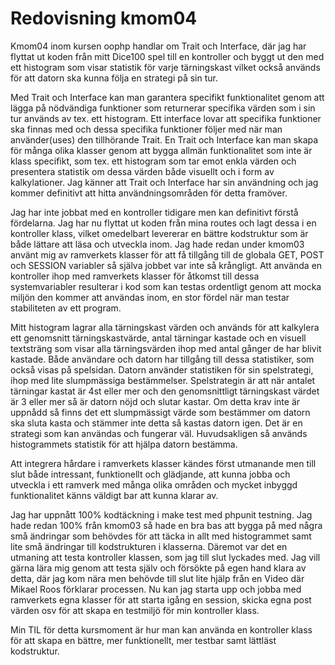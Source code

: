 ---
---
Redovisning kmom04
=========================

Kmom04 inom kursen oophp handlar om Trait och Interface, där jag har flyttat ut koden från mitt Dice100 spel till en kontroller och byggt ut den med ett histogram som visar statistik för varje tärningskast vilket också används för att datorn ska kunna följa en strategi på sin tur.

Med Trait och Interface kan man garantera specifikt funktionalitet genom att lägga på nödvändiga funktioner som returnerar specifika värden som i sin tur används av tex. ett histogram.  Ett interface lovar att specifika funktioner ska finnas med och dessa specifika funktioner följer med när man använder(uses) den tillhörande Trait.  En Trait och Interface kan man skapa för många olika klasser genom att bygga allmän funktionalitet som inte är klass specifikt, som tex. ett histogram som tar emot enkla värden och presentera statistik om dessa värden både visuellt och i form av kalkylationer.  Jag känner att Trait och Interface har sin användning och jag kommer definitivt att hitta användningsområden för detta framöver.

Jag har inte jobbat med en kontroller tidigare men kan definitivt förstå fördelarna.  Jag har nu flyttat ut koden från mina routes och lagt dessa i en kontroller klass, vilket omedelbart levererar en bättre kodstruktur som är både lättare att läsa och utveckla inom.  Jag hade redan under kmom03 använt mig av ramverkets klasser för att få tillgång till de globala GET, POST och SESSION variabler så själva jobbet var inte så krångligt.  Att använda en kontroller ihop med ramverkets klasser för åtkomst till dessa systemvariabler resulterar i kod som kan testas ordentligt genom att mocka miljön den kommer att användas inom, en stor fördel när man testar stabiliteten av ett program.

Mitt histogram lagrar alla tärningskast värden och används för att kalkylera ett genomsnitt tärningskastvärde, antal tärningar kastade och en visuell textsträng som visar alla tärningsvärden ihop med antal gånger de har blivit kastade.  Både användare och datorn har tillgång till dessa statistiker, som också visas på spelsidan.  Datorn använder statistiken för sin spelstrategi, ihop med lite slumpmässiga bestämmelser.  Spelstrategin är att när antalet tärningar kastat är 4st eller mer och den genomsnittligt tärningskast värdet är 3 eller mer så är datorn nöjd och slutar kastar.  Om detta krav inte är uppnådd så finns det ett slumpmässigt värde som bestämmer om datorn ska sluta kasta och stämmer inte detta så kastas datorn igen.  Det är en strategi som kan användas och fungerar väl.  Huvudsakligen så används histogrammets statistik för att hjälpa datorn bestämma.

Att integrera hårdare i ramverkets klasser kändes först utmanande men till slut både intressant, funktionellt och glädjande, att kunna jobba och utveckla i ett ramverk med många olika områden och mycket inbyggd funktionalitet känns väldigt bar att kunna klarar av.

Jag har uppnått 100% kodtäckning i make test med phpunit testning.  Jag hade redan 100% från kmom03 så hade en bra bas att bygga på med några små ändringar som behövdes för att täcka in allt med histogrammet samt lite små ändringar till kodstrukturen i klasserna.  Däremot var det en utmaning att testa kontroller klassen, som jag till slut lyckades med.  Jag vill gärna lära mig genom att testa själv och försökte på egen hand klara av detta, där jag kom nära men behövde till slut lite hjälp från en Video där Mikael Roos förklarar processen.  Nu kan jag starta upp och jobba med ramverkets egna klasser för att starta igång en session, skicka egna post värden osv för att skapa en testmiljö för min kontroller klass.

Min TIL för detta kursmoment är hur man kan använda en kontroller klass för att skapa en bättre, mer funktionellt, mer testbar samt lättläst kodstruktur.

